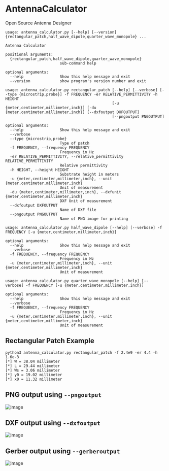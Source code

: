 # AntennaCalculator

Open Source Antenna Designer

```
usage: antenna_calculator.py [--help] [--version] {rectangular_patch,half_wave_dipole,quarter_wave_monopole} ...

Antenna Calculator

positional arguments:
  {rectangular_patch,half_wave_dipole,quarter_wave_monopole}
                        sub-command help

optional arguments:
  --help                Show this help message and exit
  --version             show program's version number and exit
```

```
usage: antenna_calculator.py rectangular_patch [--help] [--verbose] [--type {microstrip,probe}] -f FREQUENCY -er RELATIVE_PERMITTIVITY -h HEIGHT
                                               [-u {meter,centimeter,millimeter,inch}] [-du {meter,centimeter,millimeter,inch}] [--dxfoutput DXFOUTPUT]
                                               [--pngoutput PNGOUTPUT]

optional arguments:
  --help                Show this help message and exit
  --verbose
  --type {microstrip,probe}
                        Type of patch
  -f FREQUENCY, --frequency FREQUENCY
                        Frequency in Hz
  -er RELATIVE_PERMITTIVITY, --relative_permittivity RELATIVE_PERMITTIVITY
                        Relative permittivity
  -h HEIGHT, --height HEIGHT
                        Substrate height in meters
  -u {meter,centimeter,millimeter,inch}, --unit {meter,centimeter,millimeter,inch}
                        Unit of measurement
  -du {meter,centimeter,millimeter,inch}, --dxfunit {meter,centimeter,millimeter,inch}
                        DXF Unit of measurement
  --dxfoutput DXFOUTPUT
                        Name of DXF file
  --pngoutput PNGOUTPUT
                        Name of PNG image for printing
```
```
usage: antenna_calculator.py half_wave_dipole [--help] [--verbose] -f FREQUENCY [-u {meter,centimeter,millimeter,inch}]

optional arguments:
  --help                Show this help message and exit
  --verbose
  -f FREQUENCY, --frequency FREQUENCY
                        Frequency in Hz
  -u {meter,centimeter,millimeter,inch}, --unit {meter,centimeter,millimeter,inch}
                        Unit of measurement
```
```
usage: antenna_calculator.py quarter_wave_monopole [--help] [--verbose] -f FREQUENCY [-u {meter,centimeter,millimeter,inch}]

optional arguments:
  --help                Show this help message and exit
  --verbose
  -f FREQUENCY, --frequency FREQUENCY
                        Frequency in Hz
  -u {meter,centimeter,millimeter,inch}, --unit {meter,centimeter,millimeter,inch}
                        Unit of measurement
```

## Rectangular Patch Example

```
python3 antenna_calculator.py rectangular_patch -f 2.4e9 -er 4.4 -h 1.6e-3
[*] W = 38.04 millimeter
[*] L = 29.44 millimeter
[*] Ws = 3.06 millimeter
[*] y0 = 19.02 millimeter
[*] x0 = 11.32 millimeter
```

## PNG output using `--pngoutput`

![image](https://user-images.githubusercontent.com/18094862/184426961-36c21cbd-9cff-4c4b-a275-a81e187ce86c.png)

## DXF output using `--dxfoutput`

![image](https://user-images.githubusercontent.com/18094862/184427196-34eb8369-11e8-48cb-9426-3251ef8c7e84.png)

## Gerber output using `--gerberoutput`
![image](https://user-images.githubusercontent.com/18094862/187831470-c8cb4801-b0c9-44e2-acc7-454ad2d03f37.png)

